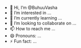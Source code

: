 - 👋 Hi, I’m @BuhuuVasha
- 👀 I’m interested in ...
- 🌱 I’m currently learning ...
- 💞️ I’m looking to collaborate on ...
- 📫 How to reach me ...
- 😄 Pronouns: ...
- ⚡ Fun fact: ...

<!---
BuhuuVasha/BuhuuVasha is a ✨ special ✨ repository because its `README.md` (this file) appears on your GitHub profile.
You can click the Preview link to take a look at your changes.
--->
